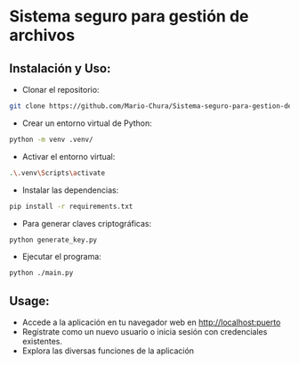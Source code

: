 # Sistema seguro para gestión de archivos

## Instalación y Uso:

- Clonar el repositorio:
```bash
git clone https://github.com/Mario-Chura/Sistema-seguro-para-gestion-de-archivos.git
```

- Crear un entorno virtual de Python:
```bash
python -m venv .venv/
```

- Activar el entorno virtual:
```bash
.\.venv\Scripts\activate
```

- Instalar las dependencias:
```bash
pip install -r requirements.txt
```

- Para generar claves criptográficas:
```bash
python generate_key.py
```

- Ejecutar el programa:
```bash
python ./main.py
```

## Usage:
- Accede a la aplicación en tu navegador web en [http://localhost:puerto](http://127.0.0.1:5000) 
- Regístrate como un nuevo usuario o inicia sesión con credenciales existentes.
- Explora las diversas funciones de la aplicación

